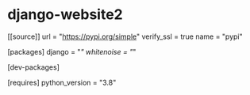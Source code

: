 # django-website2

[[source]]
url = "https://pypi.org/simple"
verify_ssl = true
name = "pypi"

[packages]
django = "*"
whitenoise = "*"

[dev-packages]

[requires]
python_version = "3.8"
